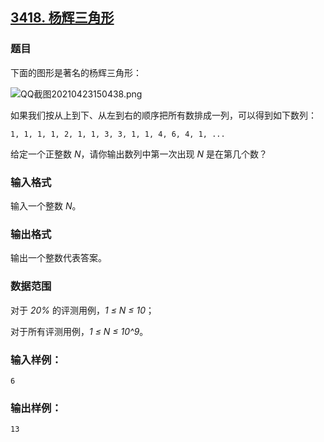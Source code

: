 ## [3418. 杨辉三角形](https://www.acwing.com/problem/content/3421/)

### 题目

下面的图形是著名的杨辉三角形：

 ![QQ截图20210423150438.png](https://cdn.acwing.com/media/article/image/2021/04/23/19_34bec150a4-QQ截图20210423150438.png)

如果我们按从上到下、从左到右的顺序把所有数排成一列，可以得到如下数列：

`1, 1, 1, 1, 2, 1, 1, 3, 3, 1, 1, 4, 6, 4, 1, ...`

给定一个正整数 *N*，请你输出数列中第一次出现 *N* 是在第几个数？

### 输入格式

输入一个整数 *N*。

### 输出格式

输出一个整数代表答案。

### 数据范围

对于 *20%* 的评测用例，*1 ≤ N ≤ 10*；

对于所有评测用例，*1 ≤ N ≤ 10^9*。

### 输入样例：

```
6
```

### 输出样例：

```
13
```

